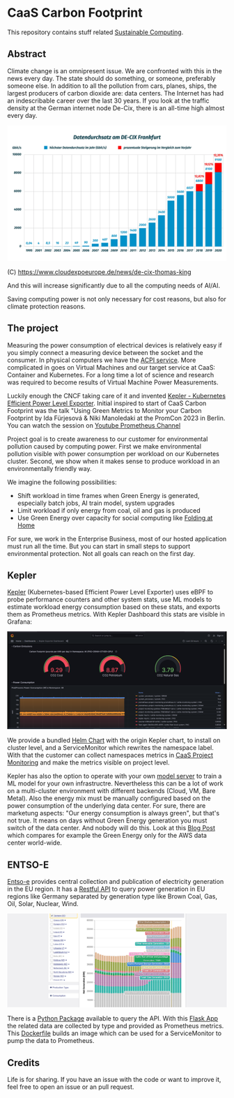 # CaaS Carbon Footprint

This repository contains stuff related [Sustainable Computing](https://sustainable-computing.io/).

## Abstract

Climate change is an omnipresent issue. We are confronted with this in the news every day. The state should do something, or someone, preferably someone else. In addition to all the pollution from cars, planes, ships, the largest producers of carbon dioxide are: data centers. The Internet has had an indescribable career over the last 30 years. If you look at the traffic density at the German internet node De-Cix, there is an all-time high almost every day.

<img src="images/Traffic_FRA_DEU.jpg.webp">

(C) https://www.cloudexpoeurope.de/news/de-cix-thomas-king

And this will increase significantly due to all the computing needs of AI/AI.

Saving computing power is not only necessary for cost reasons, but also for climate protection reasons.

## The project

Measuring the power consumption of electrical devices is relatively easy if you simply connect a measuring device between the socket and the consumer. In physical computers we have the [ACPI service](https://de.wikipedia.org/wiki/Advanced_Configuration_and_Power_Interface). More complicated in goes on Virtual Machines and our target service at CaaS: Container and Kubernetes.
For a long time a lot of science and research was required to become results of Virtual Machine Power Measurements.

Luckily enough the CNCF taking care of it and invented [Kepler - Kubernetes Efficient Power Level Exporter](https://sustainable-computing.io/). Initial inspired to start of CaaS Carbon Footprint was the talk "Using Green Metrics to Monitor your Carbon Footprint by Ida Fürjesová & Niki Manoledaki at the PromCon 2023 in Berlin. You can watch the session on [Youtube Prometheus Channel](https://www.youtube.com/live/pKYhMTJgJUU?si=V1ILM6_cPRAaVxJ6&t=18972)

Project goal is to create awareness to our customer for environmental pollution caused by computing power. First we make environmental pollution visible with power consumption per workload on our Kubernetes cluster. Second, we show when it makes sense to produce workload in an environmentally friendly way. 

We imagine the following possibilities:

- Shift workload in time frames when Green Energy is generated, especially batch jobs, AI train model, system upgrades
- Limit workload if only energy from coal, oil and gas is produced
- Use Green Energy over capacity for social computing like [Folding at Home](https://github.com/eumel8/k8s-supporting-folding-at-home)

For sure, we work in the Enterprise Business, most of our hosted application must run all the time. But you can start in small steps to support environmental protection. Not all goals can reach on the first day.

## Kepler

[Kepler](https://github.com/sustainable-computing-io/kepler) (Kubernetes-based Efficient Power Level Exporter) uses eBPF to probe performance counters and other system stats, use ML models to estimate workload energy consumption based on these stats, and exports them as Prometheus metrics. With Kepler Dashboard this stats are visible in Grafana:

<img src="images/kepler.png">

We provide a bundled [Helm Chart](chart) with the origin Kepler chart, to install on cluster level, and a ServiceMonitor which rewrites the namespace label. With that the customer can collect namespaces metrics in [CaaS Project Monitoring](https://github.com/caas-team/caas-project-monitoring) and make the metrics visible on project level.

Kepler has also the option to operate with your own [model server](https://github.com/sustainable-computing-io/kepler-model-server) to train a ML model for your own infrastructre. Nevertheless this can be a lot of work on a multi-cluster environment with different backends (Cloud, VM, Bare Metal). Also the energy mix must be manually configured based on the power consumption of the underlying data center. For sure, there are marketung aspects: "Our energy consumption is always green", but that's not true. It means on days without Green Energy generation you must switch of the data center. And nobody will do this. Look at this [Blog Post](https://www.climatiq.io/blog/measure-greenhouse-gas-emissions-carbon-data-centres-cloud-computing) which compares for example the Green Energy only for the AWS data center world-wide.

## ENTSO-E

[Entso-e](https://transparency.entsoe.eu/dashboard/show) provides central collection and publication of electricity generation in the EU region. It has a [Restful API](https://transparency.entsoe.eu/content/static_content/Static%20content/web%20api/Guide.html) to query power generation in EU regions like Germany separated by generation type like Brown Coal, Gas, Oil, Solar, Nuclear, Wind.

<img src="images/entsoe.png">

There is a [Python Package](https://github.com/EnergieID/entsoe-py) available to query the API. With this [Flask App](flask/app.py) the related data are collected by type and provided as Prometheus metrics. This [Dockerfile](Dockerfile) builds an image which can be used for a ServiceMonitor to pump the data to Prometheus.

## Credits

Life is for sharing. If you have an issue with the code or want to improve it, feel free to open an issue or an pull request.

